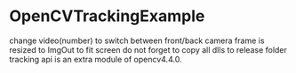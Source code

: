 # OpenCVTrackingExample
change video(number) to switch between front/back camera
frame is resized to ImgOut to fit screen
do not forget to copy all dlls to release folder
tracking api is an extra module of opencv4.4.0. 
